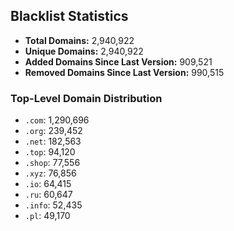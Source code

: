 ## Blacklist Statistics

- **Total Domains:** 2,940,922
- **Unique Domains:** 2,940,922
- **Added Domains Since Last Version:** 909,521
- **Removed Domains Since Last Version:** 990,515

### Top-Level Domain Distribution

-  `.com`: 1,290,696
-  `.org`: 239,452
-  `.net`: 182,563
-  `.top`: 94,120
-  `.shop`: 77,556
-  `.xyz`: 76,856
-  `.io`: 64,415
-  `.ru`: 60,647
-  `.info`: 52,435
-  `.pl`: 49,170
